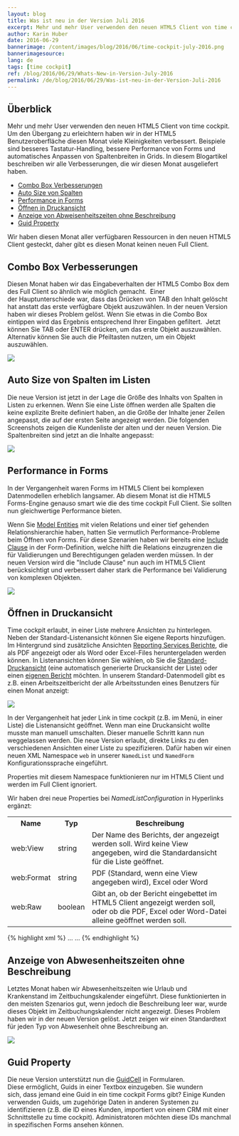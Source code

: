 ```yaml
---
layout: blog
title: Was ist neu in der Version Juli 2016
excerpt: Mehr und mehr User verwenden den neuen HTML5 Client von time cockpit. Um den Übergang zu erleichtern haben wir in der HTML5 Benutzeroberfläche diesen Monat viele Kleinigkeiten verbessert. Beispiele sind besseres Tastatur-Handling, bessere Performance von Forms und automatisches Anpassen von Spaltenbreiten in Grids. In diesem Blogartikel beschreiben wir alle Verbesserungen, die wir diesen Monat ausgeliefert haben. 
author: Karin Huber
date: 2016-06-29
bannerimage: /content/images/blog/2016/06/time-cockpit-july-2016.png
bannerimagesource: 
lang: de
tags: [time cockpit]
ref: /blog/2016/06/29/Whats-New-in-Version-July-2016
permalink: /de/blog/2016/06/29/Was-ist-neu-in-der-Version-Juli-2016
---
```


<h2>Überblick
		</h2><p>Mehr und mehr User verwenden den neuen HTML5 Client von time cockpit. Um den Übergang zu erleichtern haben wir in der HTML5 Benutzeroberfläche diesen Monat viele Kleinigkeiten verbessert. Beispiele sind besseres Tastatur-Handling, bessere Performance von Forms und automatisches Anpassen von Spaltenbreiten in Grids. In diesem Blogartikel beschreiben wir alle Verbesserungen, die wir diesen Monat ausgeliefert haben. 
		</p><ul>
  <li>
    <a href="#combobox">Combo Box Verbesserungen</a>
  </li>
  <li>
    <a href="#autosize">Auto Size von Spalten</a>
  </li>
  <li>
    <a href="#performance">Performance in Forms</a>
  </li>
  <li>
    <a href="#defaultview">Öffnen in Druckansicht</a>
  </li>
  <li>
    <a href="#timeoff">Anzeige von Abweisenheitszeiten ohne Beschreibung</a>
  </li>
  <li>
    <a href="#guidproperty">Guid Property</a>
  </li>
</ul><p class="highlighted">Wir haben diesen Monat aller verfügbaren Ressourcen in den neuen HTML5 Client gesteckt, daher gibt es diesen Monat keinen neuen Full Client.
		</p><h2>
  <a name="combobobx" class="mce-item-anchor" id="combobobx"></a>Combo Box Verbesserungen
		</h2><p>Diesen Monat haben wir das Eingabeverhalten der HTML5 Combo Box dem des Full Client so ähnlich wie möglich gemacht.  Einer der Hauptunterschiede war, dass das Drücken von TAB den Inhalt gelöscht hat anstatt das erste verfügbare Objekt auszuwählen. In der neuen Version haben wir dieses Problem gelöst. Wenn Sie etwas in die Combo Box eintippen wird das Ergebnis entsprechend Ihrer Eingaben gefiltert.  Jetzt können Sie TAB oder ENTER drücken, um das erste Objekt auszuwählen. Alternativ können Sie auch die Pfeiltasten nutzen, um ein Objekt auszuwählen. 
		</p><p>
  <img src="{{site.baseurl}}/content/images/blog/2016/06/combobox-tab.png" />
</p><h2>
  <a name="autosize" class="mce-item-anchor" id="autosize"></a>Auto Size von Spalten im Listen
		</h2><p>Die neue Version ist jetzt in der Lage die Größe des Inhalts von Spalten in Listen zu erkennen. Wenn Sie eine Liste öffnen werden alle Spalten die keine explizite Breite definiert haben, an die Größe der Inhalte jener Zeilen angepasst, die auf der ersten Seite angezeigt werden. Die folgenden Screenshots zeigen die Kundenliste der alten und der neuen Version. Die Spaltenbreiten sind jetzt an die Inhalte angepasst:
		</p><p>
  <img src="{{site.baseurl}}/content/images/blog/2016/06/auto-fit-columns.png" />
</p><h2>
  <a name="performance" class="mce-item-anchor" id="performance"></a>Performance in Forms
		</h2><p>In der Vergangenheit waren Forms im HTML5 Client bei komplexen Datenmodellen erheblich langsamer. Ab diesem Monat ist die HTML5 Forms-Engine genauso smart wie die des time cockpit Full Client. Sie sollten nun gleichwertige Performance bieten.
		</p><p>Wenn Sie <a href="https://help.timecockpit.com/?topic=html/29feb0d4-900b-7882-7936-4bdfd6958248.htm" target="_blank">Model Entities</a> mit vielen Relations und einer tief gehenden Relationshierarchie haben, hatten Sie vermutlich Performance-Probleme beim Öffnen von Forms. Für diese Szenarien haben wir bereits eine <a href="https://help.timecockpit.com/?topic=html/75aacc52-a75f-403e-8010-7ed2ee36a637.htm" target="_blank">Include Clause</a> in der Form-Definition, welche hilft die Relations einzugrenzen die für Validierungen und Berechtigungen geladen werden müssen. In der neuen Version wird die "Include Clause" nun auch im HTML5 Client berücksichtigt und verbessert daher stark die Performance bei Validierung von komplexen Objekten.
		</p><p>
  <img src="{{site.baseurl}}/content/images/blog/2016/06/include-clause.png" />
</p><h2>
  <a name="defaultview" class="mce-item-anchor" id="defaultview"></a>Öffnen in Druckansicht
		</h2><p>Time cockpit erlaubt, in einer Liste mehrere Ansichten zu hinterlegen. Neben der Standard-Listenansicht können Sie eigene Reports hinzufügen. Im Hintergrund sind zusätzliche Ansichten <a href="https://help.timecockpit.com/?topic=html/79CD8953-EC83-4C9A-881D-3F054122D4D5.htm" target="_blank">Reporting Services Berichte</a>, die als PDF angezeigt oder als Word oder Excel-Files heruntergeladen werden können. In Listenansichten können Sie wählen, ob Sie die <a href="https://help.timecockpit.com/?topic=html/F93A6802-1F67-4D03-A63C-0BF0995D90B7.htm" target="_blank">Standard-Druckansicht</a> (eine automatisch generierte Druckansicht der Liste) oder einen <a href="https://help.timecockpit.com/?topic=html/6EE451F4-D459-4117-8C5F-491C2CB03D00.htm" target="_blank">eigenen Bericht</a> möchten. In unserem Standard-Datenmodell gibt es z.B. einen Arbeitszeitbericht der alle Arbeitsstunden eines Benutzers für einen Monat anzeigt:
		</p><p>
  <img src="{{site.baseurl}}/content/images/blog/2016/06/time-report.png" />
</p><p>In der Vergangenheit hat jeder Link in time cockpit (z.B. im Menü, in einer Liste) die Listenansicht geöffnet. Wenn man eine Druckansicht wollte musste man manuell umschalten. Dieser manuelle Schritt kann nun weggelassen werden. Die neue Version erlaubt, direkte Links zu den verschiedenen Ansichten einer Liste zu spezifizieren. Dafür haben wir einen neuen XML Namespace <code>web</code> in unserer <code>NamedList</code> und <code>NamedForm</code> Konfigurationssprache eingeführt.
		</p><p class="showcase">Properties mit diesem Namespace funktionieren nur im HTML5 Client und werden im Full Client ignoriert.
		</p><p>Wir haben drei neue Properties bei <em>NamedListConfiguration</em> in Hyperlinks ergänzt:
		</p><table class="infoTable">
  <tbody>
    <tr>
      <th>Name
					</th>
      <th>Typ
					</th>
      <th>Beschreibung
					</th>
    </tr>
    <tr>
      <td>web:View
					</td>
      <td>string
					</td>
      <td>Der Name des Berichts, der angezeigt werden soll. Wird keine View angegeben, wird die Standardansicht für die Liste geöffnet.
					</td>
    </tr>
    <tr>
      <td>web:Format
					</td>
      <td>string
					</td>
      <td>PDF (Standard, wenn eine View angegeben wird), Excel oder Word
					</td>
    </tr>
    <tr>
      <td>web:Raw
					</td>
      <td>boolean
					</td>
      <td>Gibt an, ob der Bericht eingebettet im HTML5 Client angezeigt werden soll, oder ob die PDF, Excel oder Word-Datei alleine geöffnet werden soll.
					</td>
    </tr>
  </tbody>
</table>{% highlight xml %}<List EditModelEntityName="APP_UserDetail" EditProperty="ObjectUuid" AllowDelete="True" AllowEdit="True" 
xmlns="clr-namespace:TimeCockpit.Data.DataModel.View;assembly=TimeCockpit.Data" 
xmlns:p="http://www.timecockpit.com/2009/ui/controls"
xmlns:mc="http://schemas.openxmlformats.org/markup-compatibility/2006" 
mc:Ignorable="web" 
xmlns:web="http://www.timecockpit.com/2016/web/controls">
...
<BoundCell ColSpan="2" Content="Time Report">
    <BoundCell.Hyperlink>
        <Hyperlink Title="Time Report">
            <Hyperlink.NavigateContent>
                <p:NamedListConfiguration ListName="APP_DefaultTimeReportList" 
                    web:View="APP_TimeReport" web:Format="PDF" web:Raw="True">
                    <p:NamedListConfiguration.Parameters>
                        <Parameter Name="UserDetail" Value="=Current.APP_UserDetailUuid" />
                    </p:NamedListConfiguration.Parameters>
                </p:NamedListConfiguration>
            </Hyperlink.NavigateContent>
        </Hyperlink>
    </BoundCell.Hyperlink>
</BoundCell>
...
</List>{% endhighlight %}<h2>
  <a name="timeoff" class="mce-item-anchor" id="timeoff"></a>Anzeige von Abwesenheitszeiten ohne Beschreibung
		</h2><p>Letztes Monat haben wir Abwesenheitszeiten wie Urlaub und Krankenstand im Zeitbuchungskalender eingeführt. Diese funktionierten in den meisten Szenarios gut, wenn jedoch die Beschreibung leer war, wurde dieses Objekt im Zeitbuchungskalender nicht angezeigt. Dieses Problem haben wir in der neuen Version gelöst. Jetzt zeigen wir einen Standardtext für jeden Typ von Abwesenheit ohne Beschreibung an.
		</p><p>
  <img src="{{site.baseurl}}/content/images/blog/2016/06/empty-vacation.png" />
</p><h2>
  <a name="guidproperty" class="mce-item-anchor" id="guidproperty"></a>Guid Property
		</h2><p>Die neue Version unterstützt nun die <a href="https://help.timecockpit.com/?topic=html/16d5bb46-fa8a-83af-8ea3-d5e5d2bcd94e.htm" target="_blank">GuidCell</a> in Formularen. Diese ermöglicht, Guids in einer Textbox einzugeben. Sie wundern sich, dass jemand eine Guid in ein time cockpit Forms gibt? Einige Kunden verwenden Guids, um zugehörige Daten in anderen Systemen zu identifizieren (z.B. die ID eines Kunden, importiert von einem CRM mit einer Schnittstelle zu time cockpit). Administratoren möchten diese IDs manchmal in spezifischen Forms ansehen können.
		</p>